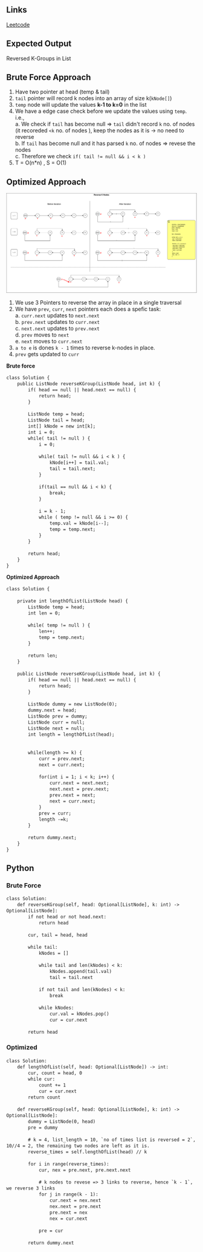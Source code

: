 ## Links
[Leetcode](https://leetcode.com/problems/reverse-nodes-in-k-group/description/)

## Expected Output
Reversed K-Groups in List


## Brute Force Approach
1. Have two pointer at head (temp & tail)
2. `tail` pointer will record k nodes into an array of size k(`kNode[]`)
3. `temp` node will update the values **k-1 to k=0** in the list
4. We have a edge case check before we update the values using `temp`. i.e.,\
    a. We check if `tail` has become null => `tail` didn't record `k` no. of nodes (it recoreded `<k` no. of nodes ), keep the nodes as it is -> no need to reverse\
    b. If `tail` has become null and it has parsed `k` no. of nodes => revese the nodes\
    c. Therefore we check `if( tail != null && i < k )`
5. T = O(n*n) , S = O(1)

## Optimized Approach
![reverse-k-nodes](../../images/reverse-k-nodes.png)
1. We use 3 Pointers to reverse the array in place in a single traversal
2. We have `prev`, `curr`, `next` pointers each does a spefic task:\
a. `curr.next` updates to `next.next`\
b. `prev.next` updates to `curr.next`\
c. `next.next` updates to  `prev.next`\
d. `prev` moves to `next`\
e. `next` moves to `curr.next`
1. `a to e` is dones `k - 1` times to reverse k-nodes in place.
2. `prev` gets updated to `curr`

**Brute force**
```
class Solution {
    public ListNode reverseKGroup(ListNode head, int k) {
        if( head == null || head.next == null) {
            return head;
        }

        ListNode temp = head;
        ListNode tail = head;
        int[] kNode = new int[k];
        int i = 0;
        while( tail != null ) {
            i = 0;

            while( tail != null && i < k ) {
                kNode[i++] = tail.val;
                tail = tail.next;
            }

            if(tail == null && i < k) {
                break;
            }

            i = k - 1;
            while ( temp != null && i >= 0) {
                temp.val = kNode[i--];
                temp = temp.next;
            }
        }

        return head;
    }
}
```

**Optimized Approach**
```
class Solution {

    private int lengthOfList(ListNode head) {
        ListNode temp = head;
        int len = 0;

        while( temp != null ) {
            len++;
            temp = temp.next;
        }

        return len;
    }

    public ListNode reverseKGroup(ListNode head, int k) {
        if( head == null || head.next == null) {
            return head;
        }

        ListNode dummy = new ListNode(0);
        dummy.next = head;
        ListNode prev = dummy;
        ListNode curr = null;
        ListNode next = null;
        int length = lengthOfList(head);


        while(length >= k) {
            curr = prev.next;
            next = curr.next;

            for(int i = 1; i < k; i++) {
                curr.next = next.next;
                next.next = prev.next;
                prev.next = next;
                next = curr.next;
            }
            prev = curr;
            length -=k;
        }

        return dummy.next;
    }
}

```


## Python

### Brute Force
```
class Solution:
    def reverseKGroup(self, head: Optional[ListNode], k: int) -> Optional[ListNode]:
        if not head or not head.next:
            return head

        cur, tail = head, head

        while tail:
            kNodes = []

            while tail and len(kNodes) < k:
                kNodes.append(tail.val)
                tail = tail.next
                
            if not tail and len(kNodes) < k:
                break

            while kNodes:
                cur.val = kNodes.pop()
                cur = cur.next
        
        return head
```

### Optimized
```
class Solution:
    def lengthOfList(self, head: Optional[ListNode]) -> int:
        cur, count = head, 0
        while cur:
            count += 1
            cur = cur.next
        return count

    def reverseKGroup(self, head: Optional[ListNode], k: int) -> Optional[ListNode]:
        dummy = ListNode(0, head)
        pre = dummy 

        # k = 4, list_length = 10, `no of times list is reversed = 2`, 10//4 = 2, the remaining two nodes are left as it is.
        reverse_times = self.lengthOfList(head) // k

        for i in range(reverse_times):
            cur, nex = pre.next, pre.next.next

            # k nodes to revese => 3 links to reverse, hence `k - 1`, we reverse 3 links
            for j in range(k - 1):
                cur.next = nex.next
                nex.next = pre.next
                pre.next = nex
                nex = cur.next
            
            pre = cur
        
        return dummy.next
```